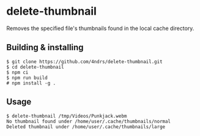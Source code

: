 # delete-thumbnail

Removes the specified file's thumbnails found in the local cache directory.

## Building & installing

```console
$ git clone https://github.com/4ndrs/delete-thumbnail.git
$ cd delete-thumbnail
$ npm ci
$ npm run build
# npm install -g .
````

## Usage

```console
$ delete-thumbnail /tmp/Videos/Punkjack.webm
No thumbnail found under /home/user/.cache/thumbnails/normal
Deleted thumbnail under /home/user/.cache/thumbnails/large
```

